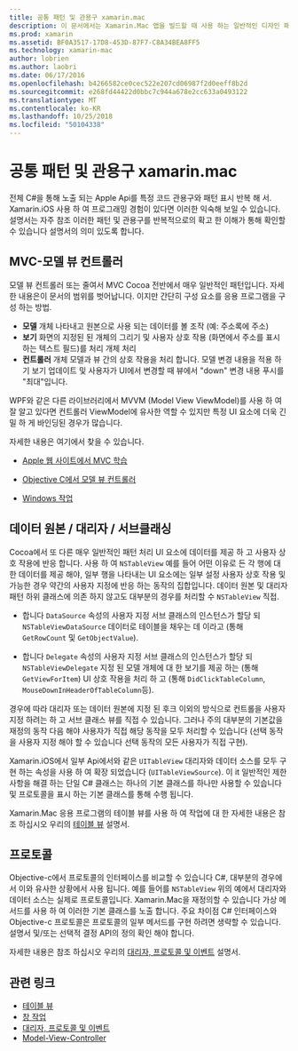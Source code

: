 ```yaml
---
title: 공통 패턴 및 관용구 xamarin.mac
description: 이 문서에서는 Xamarin.Mac 앱을 빌드할 때 사용 하는 일반적인 디자인 패턴을 설명 합니다. 모델-뷰-컨트롤러 패턴, 데이터 원본 및 대리자 패턴 및 프로토콜에 설명 합니다.
ms.prod: xamarin
ms.assetid: BF0A3517-17D8-453D-87F7-C8A34BEA8FF5
ms.technology: xamarin-mac
author: lobrien
ms.author: laobri
ms.date: 06/17/2016
ms.openlocfilehash: b4266582ce0cec522e207cd06987f2d0eeff8b2d
ms.sourcegitcommit: e268fd44422d0bbc7c944a678e2cc633a0493122
ms.translationtype: MT
ms.contentlocale: ko-KR
ms.lasthandoff: 10/25/2018
ms.locfileid: "50104338"
---
```

# <a name="common-patterns-and-idioms-in-xamarinmac"></a>공통 패턴 및 관용구 xamarin.mac

전체 C#을 통해 노출 되는 Apple Api를 특정 코드 관용구와 패턴 표시 반복 해 서. Xamarin.iOS 사용 하 여 프로그래밍 경험이 있다면 이러한 익숙해 보일 수 있습니다. 설명서는 자주 참조 이러한 패턴 및 관용구를 반복적으로의 확고 한 이해가 통해 확인할 수 있습니다 설명서의 의미 있도록 합니다.

## <a name="mvc---model-view-controller"></a>MVC-모델 뷰 컨트롤러

모델 뷰 컨트롤러 또는 줄여서 MVC Cocoa 전반에서 매우 일반적인 패턴입니다. 자세한 내용은이 문서의 범위를 벗어납니다. 이지만 간단히 구성 요소를 응용 프로그램을 구성 하는 방법.

- **모델** 개체 나타내고 원본으로 사용 되는 데이터를 볼 조작 (예: 주소록에 주소)
- **보기** 화면의 지정된 된 개체의 그리기 및 사용자 상호 작용 (화면에서 주소를 표시 하는 텍스트 필드)를 처리 개체 처리
- **컨트롤러** 개체 모델과 뷰 간의 상호 작용을 처리 합니다. 모델 변경 내용을 적용 하기 보기 업데이트 및 사용자가 UI에서 변경할 때 뷰에서 "down" 변경 내용 푸시를 "최대"입니다.

WPF와 같은 다른 라이브러리에서 MVVM (Model View ViewModel)를 사용 하 여 잘 알고 있다면 컨트롤러 ViewModel에 유사한 역할 수 있지만 특정 UI 요소에 더욱 긴밀 하 게 바인딩된 경우가 많습니다.

자세한 내용은 여기에서 찾을 수 있습니다.

- [Apple 웹 사이트에서 MVC 학습](https://developer.apple.com/library/ios/documentation/general/conceptual/devpedia-cocoacore/MVC.html)

- [Objective C에서 모델 뷰 컨트롤러](https://developer.apple.com/library/ios/documentation/general/conceptual/CocoaEncyclopedia/Model-View-Controller/Model-View-Controller.html)
- [Windows 작업](~/mac/user-interface/window.md)

## <a name="data-source--delegate--subclassing"></a>데이터 원본 / 대리자 / 서브클래싱

Cocoa에서 또 다른 매우 일반적인 패턴 처리 UI 요소에 데이터를 제공 하 고 사용자 상호 작용에 반응 합니다. 사용 하 여 `NSTableView` 예를 들어 어떤 이유로 든 각 행에 대 한 데이터를 제공 해야, 일부 행을 나타내는 UI 요소에는 일부 설정 사용자 상호 작용 및 가능한 경우 약간의 사용자 지정에 반응 하는 동작의 집합입니다. 데이터 원본 및 대리자 패턴 하위 클래스에 의존 하지 않고도 대부분의 경우를 처리할 수 `NSTableView` 직접.

- 합니다 `DataSource` 속성의 사용자 지정 서브 클래스의 인스턴스가 할당 되 `NSTableViewDataSource` 데이터로 테이블을 채우는 데 이라고 (통해 `GetRowCount` 및 `GetObjectValue`).

- 합니다 `Delegate` 속성의 사용자 지정 서브 클래스의 인스턴스가 할당 되 `NSTableViewDelegate` 지정 된 모델 개체에 대 한 보기를 제공 하는 (통해 `GetViewForItem`) UI 상호 작용을 처리 하 고 (통해 `DidClickTableColumn`, `MouseDownInHeaderOfTableColumn`등).

경우에 따라 대리자 또는 데이터 원본에 지정 된 후크 이외의 방식으로 컨트롤을 사용자 지정 하려는 하 고 서브 클래스 뷰를 직접 수 있습니다. 그러나 주의 대부분의 기본값을 재정의 동작 다음 해야 사용자가 직접 해당 동작을 모두 처리할 수 있습니다 (선택 동작을 사용자 지정 해야 할 수 있습니다 선택 동작의 모든 사용자가 직접 구현).

Xamarin.iOS에서 일부 Api에서와 같은 `UITableView` 대리자와 데이터 소스를 모두 구현 하는 속성을 사용 하 여 확장 되었습니다 (`UITableViewSource`). 이 it 일반적인 제한 사항을 해결 하는 단일 C# 클래스는 하나의 기본 클래스를 하나만 사용할 수 있습니다 및 프로토콜을 표시 하는 기본 클래스를 통해 수행 됩니다.

Xamarin.Mac 응용 프로그램의 테이블 뷰를 사용 하 여 작업에 대 한 자세한 내용은 참조 하십시오 우리의 [테이블 뷰](~/mac/user-interface/table-view.md) 설명서.

## <a name="protocols"></a>프로토콜

Objective-c에서 프로토콜의 인터페이스를 비교할 수 있습니다 C#, 대부분의 경우에서 이와 유사한 상황에서 사용 됩니다. 예를 들어를 `NSTableView` 위의 예에서 대리자와 데이터 소스는 실제로 프로토콜입니다. Xamarin.Mac을 재정의할 수 있습니다 가상 메서드를 사용 하 여 이러한 기본 클래스를 노출 합니다. 주요 차이점 C# 인터페이스와 Objective-c 프로토콜은 프로토콜의 일부 메서드를 구현 하려면 생략할 수 있습니다. 설명서 및/또는 선택적 결정 API의 정의 확인 해야 합니다.

자세한 내용은 참조 하십시오 우리의 [대리자, 프로토콜 및 이벤트](~/ios/app-fundamentals/delegates-protocols-and-events.md) 설명서.



## <a name="related-links"></a>관련 링크

- [테이블 뷰](~/mac/user-interface/table-view.md)
- [창 작업](~/mac/user-interface/window.md)
- [대리자, 프로토콜 및 이벤트](~/ios/app-fundamentals/delegates-protocols-and-events.md)
- [Model-View-Controller](https://developer.apple.com/library/ios/documentation/general/conceptual/CocoaEncyclopedia/Model-View-Controller/Model-View-Controller.html)
